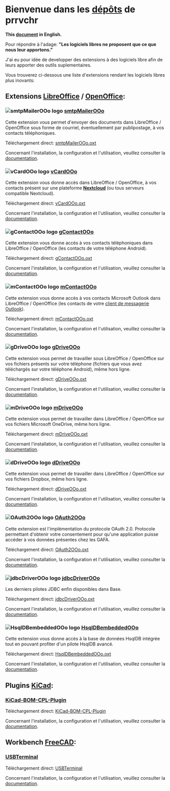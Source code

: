 # Bienvenue dans les [dépôts][1] de prrvchr

**This [document][2] in English.**

Pour répondre à l'adage: **"Les logiciels libres ne proposent que ce que nous leur apportons."**

J'ai eu pour idée de developper des extensions à des logiciels libre afin de leurs apporter des outils suplementaires.

Vous trouverez ci-dessous une liste d'extensions rendant les logiciels libres plus inovants:

## Extensions [LibreOffice][3] / [OpenOffice][4]:

### ![smtpMailerOOo logo][5] [smtpMailerOOo][6]

Cette extension vous permet d'envoyer des documents dans LibreOffice / OpenOffice sous forme de courriel, éventuellement par publipostage, à vos contacts téléphoniques.

Téléchargement direct: [smtpMailerOOo.oxt][7]

Concernant l'installation, la configuration et l'utilisation, veuillez consulter la [documentation][8].

### ![vCardOOo logo][9] [vCardOOo][10]

Cette extension vous donne accès dans LibreOffice / OpenOffice, à vos contacts présent sur une plateforme [**Nextcloud**][11] (ou tous serveurs compatible Nextcloud).

Téléchargement direct: [vCardOOo.oxt][12]

Concernant l'installation, la configuration et l'utilisation, veuillez consulter la [documentation][13].

### ![gContactOOo logo][14] [gContactOOo][15]

Cette extension vous donne accès à vos contacts téléphoniques dans LibreOffice / OpenOffice (les contacts de votre téléphone Android).

Téléchargement direct: [gContactOOo.oxt][16]

Concernant l'installation, la configuration et l'utilisation, veuillez consulter la [documentation][17].

### ![mContactOOo logo][18] [mContactOOo][19]

Cette extension vous donne accès à vos contacts Microsoft Outlook dans LibreOffice / OpenOffice (les contacts de votre [client de messagerie Outlook][20]).

Téléchargement direct: [mContactOOo.oxt][21]

Concernant l'installation, la configuration et l'utilisation, veuillez consulter la [documentation][22].

### ![gDriveOOo logo][23] [gDriveOOo][24]

Cette extension vous permet de travailler sous LibreOffice / OpenOffice sur vos fichiers présents sur votre téléphone (fichiers que vous avez téléchargés sur votre téléphone Android), même hors ligne.

Téléchargement direct: [gDriveOOo.oxt][25]

Concernant l'installation, la configuration et l'utilisation, veuillez consulter la [documentation][26].

### ![mDriveOOo logo][27] [mDriveOOo][28]

Cette extension vous permet de travailler dans LibreOffice / OpenOffice sur vos fichiers Microsoft OneDrive, même hors ligne.

Téléchargement direct: [mDriveOOo.oxt][29]

Concernant l'installation, la configuration et l'utilisation, veuillez consulter la [documentation][30].

### ![dDriveOOo logo][31] [dDriveOOo][32]

Cette extension vous permet de travailler dans LibreOffice / OpenOffice sur vos fichiers Dropbox, même hors ligne.

Téléchargement direct: [dDriveOOo.oxt][33]

Concernant l'installation, la configuration et l'utilisation, veuillez consulter la [documentation][34].

### ![OAuth2OOo logo][35] [OAuth2OOo][36]

Cette extension est l'implémentation du protocole OAuth 2.0. Protocole permettant d'obtenir votre consentement pour qu'une application puisse accéder à vos données présentes chez les GAFA.

Téléchargement direct: [OAuth2OOo.oxt][37]

Concernant l'installation, la configuration et l'utilisation, veuillez consulter la [documentation][38].

### ![jdbcDriverOOo logo][39] [jdbcDriverOOo][40]

Les derniers pilotes JDBC enfin disponibles dans Base.

Téléchargement direct: [jdbcDriverOOo.oxt][41]

Concernant l'installation, la configuration et l'utilisation, veuillez consulter la [documentation][42].

### ![HsqlDBembeddedOOo logo][43] [HsqlDBembeddedOOo][44]

Cette extension vous donne accès à la base de données HsqlDB intégrée tout en pouvant profiter d'un pilote HsqlDB avancé.

Téléchargement direct: [HsqlDBembeddedOOo.oxt][45]

Concernant l'installation, la configuration et l'utilisation, veuillez consulter la [documentation][46].

## Plugins [KiCad][47]:

### [KiCad-BOM-CPL-Plugin][48]

Téléchargement direct: [KiCad-BOM-CPL-Plugin][49]

Concernant l'installation, la configuration et l'utilisation, veuillez consulter la [documentation][50].

## Workbench [FreeCAD][51]:

### [USBTerminal][52]

Téléchargement direct: [USBTerminal][53]

Concernant l'installation, la configuration et l'utilisation, veuillez consulter la [documentation][54].

[1]: <https://github.com/prrvchr?tab=repositories>
[2]: <https://prrvchr.github.io/>
[3]: <https://fr.libreoffice.org/download/telecharger-libreoffice/>
[4]: <https://www.openoffice.org/fr/Telecharger/>
[5]: <https://prrvchr.github.io/smtpMailerOOo/img/smtpMailerOOo.png>
[6]: <https://github.com/prrvchr/smtpMailerOOo/>
[7]: <https://github.com/prrvchr/smtpMailerOOo/raw/master/source/smtpMailerOOo/dist/smtpMailerOOo.oxt>
[8]: <https://prrvchr.github.io/smtpMailerOOo/README_fr>
[9]: <https://prrvchr.github.io/vCardOOo/img/vCardOOo.svg>
[10]: <https://github.com/prrvchr/vCardOOo/>
[11]: <https://fr.wikipedia.org/wiki/Nextcloud>
[12]: <https://github.com/prrvchr/vCardOOo/raw/main/source/vCardOOo/dist/vCardOOo.oxt>
[13]: <https://prrvchr.github.io/vCardOOo/README_fr>
[14]: <https://prrvchr.github.io/gContactOOo/img/gContactOOo.svg>
[15]: <https://github.com/prrvchr/gContactOOo/>
[16]: <https://github.com/prrvchr/gContactOOo/raw/master/source/gContactOOo/dist/gContactOOo.oxt>
[17]: <https://prrvchr.github.io/gContactOOo/README_fr>
[18]: <https://prrvchr.github.io/mContactOOo/img/mContactOOo.svg>
[19]: <https://github.com/prrvchr/mContactOOo/>
[20]: <https://outlook.live.com/mail/0/>
[21]: <https://github.com/prrvchr/mContactOOo/raw/main/source/mContactOOo/dist/mContactOOo.oxt>
[22]: <https://prrvchr.github.io/mContactOOo/README_fr>
[23]: <https://prrvchr.github.io/gDriveOOo/img/gDriveOOo.png>
[24]: <https://github.com/prrvchr/gDriveOOo/>
[25]: <https://github.com/prrvchr/gDriveOOo/raw/master/source/gDriveOOo/dist/gDriveOOo.oxt>
[26]: <https://prrvchr.github.io/gDriveOOo/README_fr>
[27]: <https://prrvchr.github.io/mDriveOOo/img/mDriveOOo.png>
[28]: <https://github.com/prrvchr/mDriveOOo/>
[29]: <https://github.com/prrvchr/mDriveOOo/raw/master/source/mDriveOOo/dist/mDriveOOo.oxt>
[30]: <https://prrvchr.github.io/mDriveOOo/README_fr>
[31]: <https://prrvchr.github.io/dDriveOOo/img/dDriveOOo.png>
[32]: <https://github.com/prrvchr/dDriveOOo/>
[33]: <https://github.com/prrvchr/dDriveOOo/raw/master/source/dDriveOOo/dist/dDriveOOo.oxt>
[34]: <https://prrvchr.github.io/dDriveOOo/README_fr>
[35]: <https://prrvchr.github.io/OAuth2OOo/img/OAuth2OOo.svg>
[36]: <https://github.com/prrvchr/OAuth2OOo/>
[37]: <https://github.com/prrvchr/OAuth2OOo/raw/master/OAuth2OOo.oxt>
[38]: <https://prrvchr.github.io/OAuth2OOo/README_fr>
[39]: <https://prrvchr.github.io/jdbcDriverOOo/img/jdbcDriverOOo.png>
[40]: <https://github.com/prrvchr/jdbcDriverOOo/>
[41]: <https://github.com/prrvchr/jdbcDriverOOo/raw/master/source/jdbcDriverOOo/dist/jdbcDriverOOo.oxt>
[42]: <https://prrvchr.github.io/jdbcDriverOOo/README_fr>
[43]: <https://prrvchr.github.io/HsqlDBembeddedOOo/img/HsqlDBembeddedOOo.png>
[44]: <https://github.com/prrvchr/HsqlDBembeddedOOo>
[45]: <https://github.com/prrvchr/HsqlDBembeddedOOo/raw/master/source/HsqlDBembeddedOOo/dist/HsqlDBembeddedOOo.oxt>
[46]: <https://prrvchr.github.io/HsqlDBembeddedOOo/README_fr>
[47]: <https://kicad-pcb.org/download/>
[48]: <https://github.com/prrvchr/KiCad-BOM-CPL-Plugin/>
[49]: <https://github.com/prrvchr/KiCad-BOM-CPL-Plugin/archive/v0.0.5.zip>
[50]: <https://prrvchr.github.io/KiCad-BOM-CPL-Plugin/>
[51]: <https://www.freecadweb.org/?lang=fr>
[52]: <https://github.com/prrvchr/USBTerminal/>
[53]: <https://github.com/prrvchr/USBTerminal/archive/v0.7.zip>
[54]: <https://prrvchr.github.io/USBTerminal/README_fr>
